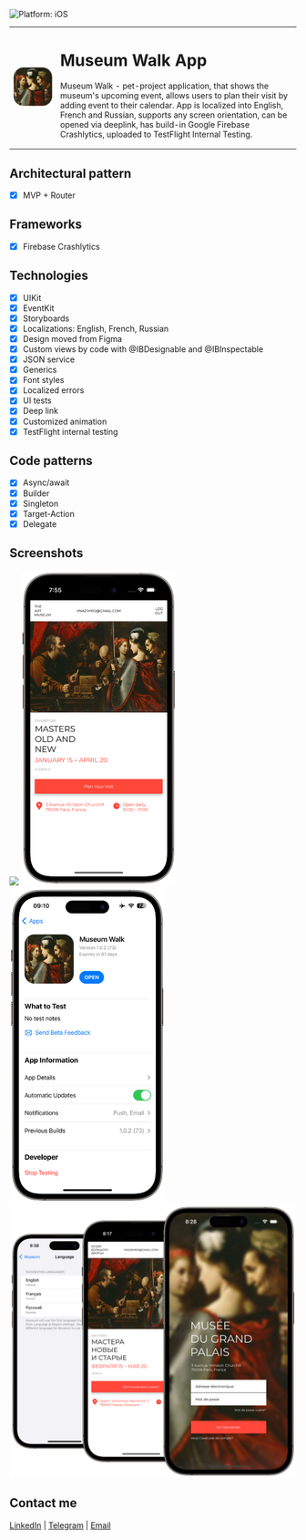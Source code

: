 ![Platform: iOS](https://img.shields.io/badge/Platform-iOS-green.svg)

  <table>
    <tr>
      <td>
        <img src="Screenshots/MuseumAppIcon.png" alt="Museum App Icon">
      </td>
      <td>
        <h1>Museum Walk App</h1>
        <p>Museum Walk - pet-project application, that shows the museum's upcoming event, allows users to plan their visit by adding event to their calendar. App is localized into English, French and Russian, supports any screen orientation, can be opened via deeplink, has build-in Google Firebase Crashlytics, uploaded to TestFlight Internal Testing.</p>
      </td>
    </tr>
  </table>

## Architectural pattern
- [x] MVP + Router

## Frameworks
- [x] Firebase Crashlytics

## Technologies
- [x] UIKit
- [x] EventKit
- [x] Storyboards
- [x] Localizations: English, French, Russian
- [x] Design moved from Figma
- [x] Custom views by code with @IBDesignable and @IBInspectable
- [x] JSON service
- [x] Generics
- [x] Font styles
- [x] Localized errors
- [x] UI tests
- [x] Deep link
- [x] Customized animation
- [x] TestFlight internal testing

## Code patterns
- [x] Async/await
- [x] Builder
- [x] Singleton
- [x] Target-Action
- [x] Delegate

## Screenshots
<img src="Screenshots/LogIn.png" width="273"/> <img src="Screenshots/Main.png" width="273"/> <img src="Screenshots/TestFlight.png" width="273"/> <img src="Screenshots/Localizations.png" width="598"/>

## Contact me
[LinkedIn](https://www.linkedin.com/in/bytepixelmelody "https://www.linkedin.com/in/bytepixelmelody") | [Telegram](https://t.me/BytePixelMelody "@BytePixelMelody") | [Email](mailto:bytepixelmelody@gmail.com "bytepixelmelody@gmail.com")
